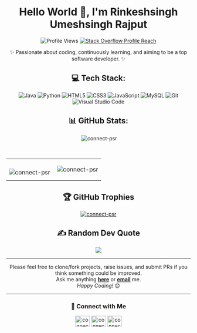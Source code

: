 <h1 align="center">Hello World 👋, I'm Rinkeshsingh Umeshsingh Rajput</h1>

<p align="center">
    <img src="https://komarev.com/ghpvc/?username=connect-psr" alt="Profile Views" />
    <a href="https://stackoverflow.com/users/16260040/rinkeshsingh" target="_blank">
        <img src="https://img.shields.io/stackexchange/stackoverflow/r/16260040?color=orange&label=StackOverflowProfile&logo=stackoverflow" alt="Stack Overflow Profile Reach" />
    </a>
</p>

<div align="center">
    <p>✨ Passionate about coding, continuously learning, and aiming to be a top software developer. ✨</p>
</div>

<div align="center">

## 💻 Tech Stack:

![Java](https://img.shields.io/badge/java-%23ED8B00.svg?style=for-the-badge&logo=java&logoColor=white)
![Python](https://img.shields.io/badge/python-3670A0?style=for-the-badge&logo=python&logoColor=ffdd54)
![HTML5](https://img.shields.io/badge/html5-%23E34F26.svg?style=for-the-badge&logo=html5&logoColor=white)
![CSS3](https://img.shields.io/badge/css3-%231572B6.svg?style=for-the-badge&logo=css3&logoColor=white)
![JavaScript](https://img.shields.io/badge/javascript-%23323330.svg?style=for-the-badge&logo=javascript&logoColor=%23F7DF1E)
![MySQL](https://img.shields.io/badge/MySQL-005C84?style=for-the-badge&logo=mysql&logoColor=white)
![Git](https://img.shields.io/badge/git-%23F05033.svg?style=for-the-badge&logo=git&logoColor=white)
![Visual Studio Code](https://img.shields.io/badge/Visual_Studio_Code-0078D4?style=for-the-badge&logo=visual%20studio%20code&logoColor=white)

</div>

<div align="center">

## 📊 GitHub Stats:

<p>&nbsp;<img align="center" src="https://github-readme-stats.vercel.app/api?username=connect-psr&show_icons=true&locale=en" alt="connect-psr" /></p>

<br>

<table>
<tr>
 <td>
   <p><img align="left" src="https://github-readme-stats.vercel.app/api/top-langs?username=connect-psr&show_icons=true&locale=en&layout=compact" alt="connect-psr" /></p>
 </td>
 <td>
   <p><img align="center" src="https://github-readme-streak-stats.herokuapp.com/?user=connect-psr&" alt="connect-psr" /></p>   
 </td>
</tr>
</table>

</div>

<div align="center">

## 🏆 GitHub Trophies
<a href="https://github.com/ryo-ma/github-profile-trophy"><img src="https://github-profile-trophy.vercel.app/?username=connect-psr" alt="connect-psr" /></a>

## ✍️ Random Dev Quote
![](https://quotes-github-readme.vercel.app/api?type=horizontal&border=none)

</div>

---

<div align="center">

Please feel free to clone/fork projects, raise issues, and submit PRs if you think something could be improved. <br> Ask me anything <a href="https://github.com/connect-psr/issues/new"><b>here</b></a> or <a href="mailto:connect.psr@gmail.com"><b>email</b></a> me.
<br>
<i>Happy Coding!</i> 😊

</div>

---

<div align="center">

### 👤 Connect with Me

<a href="https://linkedin.com/in/connect-psr" target="_blank"><img align="center" src="https://raw.githubusercontent.com/rahuldkjain/github-profile-readme-generator/master/src/images/icons/Social/linked-in-alt.svg" alt="connect-psr" height="30" width="40" /></a>
<a href="https://twitter.com/connect_psr" target="_blank"><img align="center" src="https://raw.githubusercontent.com/rahuldkjain/github-profile-readme-generator/master/src/images/icons/Social/twitter.svg" alt="connect_psr" height="30" width="40" /></a>
<a href="https://instagram.com/connect.psr" target="_blank"><img align="center" src="https://raw.githubusercontent.com/rahuldkjain/github-profile-readme-generator/master/src/images/icons/Social/instagram.svg" alt="connect.psr" height="30" width="40" /></a>

</div>
